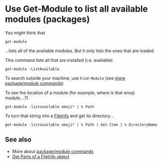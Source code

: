 ﻿# Use Get-Module to list all available modules (packages)

You might think that

    get-module

...lists all of the available modules. But it only lists the ones that are loaded.

This command lists all that are installed (i.e. available)

    get-module -ListAvailable


To search outside your machine, use `Find-Module` (see [more package/module commands](module_commands.md))

To see the location of a module (for example, where is that emoji module....?)

    get-module -listavailable emoji* | % Path

To turn that string into a [FileInfo](parts_of_a_fileInfo_object.md) and get its directory...

    get-module -listavailable emoji* | % Path | Get-Item | % DirectoryName



## See also

 * More about [package/module commands](module_commands.md)
 * [Get Parts of a FileInfo object](parts_of_a_fileInfo_object.md)